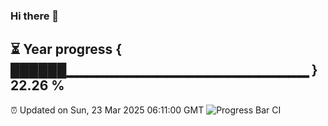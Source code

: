 ### Hi there 👋
⏳ Year progress { ██████▁▁▁▁▁▁▁▁▁▁▁▁▁▁▁▁▁▁▁▁▁▁▁▁ } 22.26 %
---
⏰ Updated on Sun, 23 Mar 2025 06:11:00 GMT
![Progress Bar CI](https://github.com/Moyi321/Moyi321/workflows/Progress%20Bar%20CI/badge.svg)
